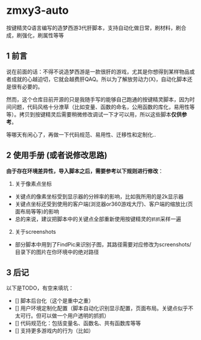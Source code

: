 # zmxy3-auto

按键精灵Q语言编写的造梦西游3代肝脚本，支持自动化做日常，刷材料，刷合成，刷强化，刷属性等等

## 1 前言

说在前面的话：不得不说造梦西游是一款很肝的游戏，尤其是你想得到某样物品或者成就的心越迫切，它就会越费肝QAQ。所以为了解放劳动力(X)，自动化脚本还是很有必要的。

然而，这个仓库目前开源的只是我随手写的能够自己跑通的按键精灵脚本，因为时间问题，代码风格十分潦草（比如变量、函数的命名，公用函数的库化，易用性等等）。拷贝到按键精灵后需要稍微修改调试一下才可以用，所以这些脚本**仅供参考**。

等哪天有闲心了，再做一下代码规范、易用性、迁移性和定制化..


## 2 使用手册 (或者说修改思路)

**由于存在环境差异性，导入脚本之后，需要参考以下规则进行修改**：

1. 关于像素点坐标

- 关键点的像素坐标受到显示器的分辨率的影响，比如我所用的是2k显示器
- 关键点坐标还受到使用的客户端(浏览器or360游戏大厅)、客户端的缩放比(页面布局等等)的影响
- 总的来说，建议把脚本中的关键点全部重新使用按键精灵的`抓抓`采样一遍

2. 关于screenshots

- 部分脚本中用到了FindPic来识别子图，其路径需要对应修改为screenshots/目录下的图片在你环境中的绝对路径



## 3 后记

以下是TODO，有空来填坑：

- [] 脚本后台化（这个是重中之重）
- [] 用户环境定制化配置（脚本自动化识别显示配置，页面布局。关键点似乎不太可行。但可以做一个用户透明的抓抓）
- [] 代码规范化：包括变量名、函数名、共有函数库等等
- [] 支持更多游戏内的行为（比如）